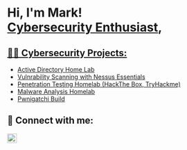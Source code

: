 <h1>Hi, I'm Mark! <br/><a href="https://www.linkedin.com/in/mark-shenouda-908708245/">Cybersecurity Enthusiast</a>, <a href=</a></h1>

<h2>👨‍💻 Cybersecurity Projects:</h2>


- [Active Directory Home Lab]()  
- [Vulnrability Scanning with Nessus Essentials](https://github.com/markis22/Vulnerability-Scanning-Management-Nessus-Essentials/blob/main/README.md)
- [Penetration Testing Homelab (HackThe Box, TryHackme)]()
- [Malware Analysis Homelab]()
- [Pwnigatchi Build]()

<h2> 🤳 Connect with me:</h2>

[<img align="left" alt="JoshMadakor | LinkedIn" width="22px" src="https://cdn.jsdelivr.net/npm/simple-icons@v3/icons/linkedin.svg" />][linkedin]

[linkedin]: https://linkedin.com/in/joshmadakor

<!--
**joshmadakor1/joshmadakor1** is a ✨ _special_ ✨ repository because its `README.md` (this file) appears on your GitHub profile.

Here are some ideas to get you started:

- 🔭 I’m currently working on ...
- 🌱 I’m currently learning ...
- 👯 I’m looking to collaborate on ...
- 🤔 I’m looking for help with ...
- 💬 Ask me about ...
- 📫 How to reach me: ...
- 😄 Pronouns: ...
- ⚡ Fun fact: ...
-->
